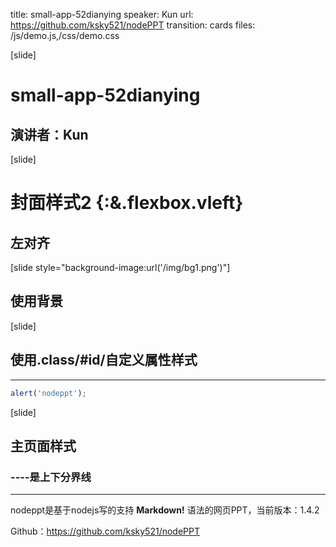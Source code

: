 title: small-app-52dianying
speaker: Kun
url: https://github.com/ksky521/nodePPT
transition: cards
files: /js/demo.js,/css/demo.css

[slide]

# small-app-52dianying
## 演讲者：Kun

[slide]

# 封面样式2 {:&.flexbox.vleft}
## 左对齐

[slide style="background-image:url('/img/bg1.png')"]

## 使用背景

[slide]
## 使用.class/#id/自定义属性样式
----

```javascript
alert('nodeppt');
```

[slide]

## 主页面样式
### ----是上下分界线
----

nodeppt是基于nodejs写的支持 **Markdown!** 语法的网页PPT，当前版本：1.4.2

Github：https://github.com/ksky521/nodePPT
